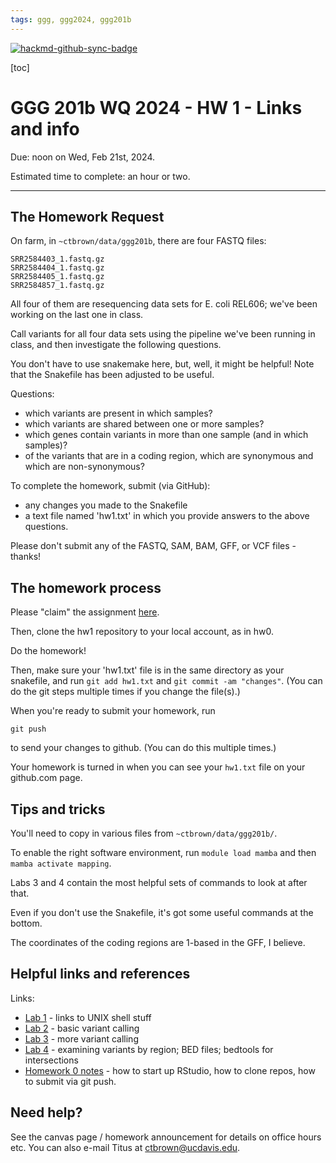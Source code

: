 ```yaml
---
tags: ggg, ggg2024, ggg201b
---
```


[![hackmd-github-sync-badge](https://hackmd.io/WJPwMTpVTcaV9K_hLCq4mw/badge)](https://hackmd.io/WJPwMTpVTcaV9K_hLCq4mw)


[toc] 

# GGG 201b WQ 2024 - HW 1 - Links and info

Due: noon on Wed, Feb 21st, 2024.

Estimated time to complete: an hour or two.

---

## The Homework Request

On farm, in `~ctbrown/data/ggg201b`, there are four FASTQ files:

```
SRR2584403_1.fastq.gz
SRR2584404_1.fastq.gz
SRR2584405_1.fastq.gz
SRR2584857_1.fastq.gz
```

All four of them are resequencing data sets for E. coli REL606; we've been working on the last one in class.

Call variants for all four data sets using the pipeline we've been running in class, and then investigate the following questions.

You don't have to use snakemake here, but, well, it might be helpful! Note that the Snakefile has been adjusted to be useful. 

Questions:
- which variants are present in which samples?
- which variants are shared between one or more samples?
- which genes contain variants in more than one sample (and in which samples)?
- of the variants that are in a coding region, which are synonymous and which are non-synonymous?

To complete the homework, submit (via GitHub):
- any changes you made to the Snakefile
- a text file named 'hw1.txt' in which you provide answers to the above questions.

Please don't submit any of the FASTQ, SAM, BAM, GFF, or VCF files - thanks!

## The homework process

Please "claim" the assignment [here](https://classroom.github.com/a/5p0hCs34).

Then, clone the hw1 repository to your local account, as in hw0.

Do the homework!

Then, make sure your 'hw1.txt' file is in the same directory as your snakefile, and run `git add hw1.txt` and `git commit -am "changes"`. (You can do the git steps multiple times if you change the file(s).)

When you're ready to submit your homework, run
```
git push
```
to send your changes to github. (You can do this multiple times.)

Your homework is turned in when you can see your `hw1.txt` file on your github.com page.

## Tips and tricks

You'll need to copy in various files from `~ctbrown/data/ggg201b/`.

To enable the right software environment, run `module load mamba` and then `mamba activate mapping`.

Labs 3 and 4 contain the most helpful sets of commands to look at after that.

Even if you don't use the Snakefile, it's got some useful commands at the bottom.

The coordinates of the coding regions are 1-based in the GFF, I believe.

## Helpful links and references

Links:
* [Lab 1](https://hackmd.io/ZsRzMgMHREGWk2oGoZXOYA?view) - links to UNIX shell stuff
* [Lab 2](https://hackmd.io/YJeyl2n_T9qDgdUxq57zKg?view) - basic variant calling
* [Lab 3](https://hackmd.io/dJKxykasR5aiMWHPhdiXRQ?view) - more variant calling
* [Lab 4](https://hackmd.io/brvGZewjRziahjpvr-uEqA?view) - examining variants by region; BED files; bedtools for intersections
* [Homework 0 notes](https://hackmd.io/rYDn_4Z2S2GQJKISr7fSdA?view) - how to start up RStudio, how to clone repos, how to submit via git push.

## Need help?

See the canvas page / homework announcement for details on office hours etc. You can also e-mail Titus at ctbrown@ucdavis.edu.
